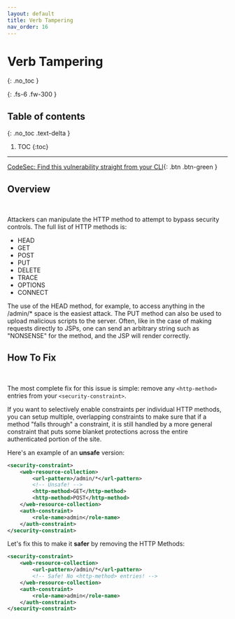 ```yaml
---
layout: default
title: Verb Tampering
nav_order: 16
---
```


# Verb Tampering
{: .no_toc }

{: .fs-6 .fw-300 }

## Table of contents
{: .no_toc .text-delta }

1. TOC
{:toc}

---
[CodeSec: Find this vulnerability straight from your CLI](https://www.contrastsecurity.com/developer/codesec/){: .btn .btn-green }

## Overview 
<br/> 

Attackers can manipulate the HTTP method to attempt to bypass security controls. 
The full list of HTTP methods is: 

- HEAD
- GET
- POST
- PUT
- DELETE
- TRACE
- OPTIONS
- CONNECT

The use of the HEAD method, for example, to access anything in the /admin/* space is the easiest attack. The PUT method can also be used to upload malicious scripts to the server. Often, like in the case of making requests directly to JSPs, one can send an arbitrary string such as "NONSENSE" for the method, and the JSP will render correctly.


## How To Fix   
<br/> 

The most complete fix for this issue is simple: remove any `<http-method>` entries from your `<security-constraint>`. 

If you want to selectively enable constraints per individual HTTP methods, you can setup multiple, overlapping constraints to make sure that if a method "falls through" a constraint, it is still handled by a more general constraint that puts some blanket protections across the entire authenticated portion of the site. 

Here's an example of an **unsafe** version: 

```xml
<security-constraint>
    <web-resource-collection>
        <url-pattern>/admin/*</url-pattern>
        <!-- Unsafe! -->
        <http-method>GET</http-method>
        <http-method>POST</http-method>
    </web-resource-collection>
    <auth-constraint>
        <role-name>admin</role-name>
    </auth-constraint>
</security-constraint>
```

Let's fix this to make it **safer** by removing the HTTP Methods:

```xml
<security-constraint>
    <web-resource-collection>
        <url-pattern>/admin/*</url-pattern>
        <!-- Safe! No <http-method> entries! -->
    </web-resource-collection>
    <auth-constraint>
        <role-name>admin</role-name>
    </auth-constraint>
</security-constraint>
```